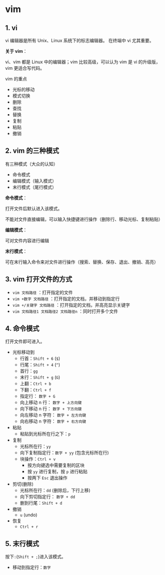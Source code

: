 # vim

## 1. vi

vi 编辑器是所有 Unix、Linux 系统下的标志编辑器。
在终端中 vi 尤其重要。

**关于 vim**：

vi、vim 都是 Linux 中的编辑器；vim 比较高级，可以认为 vim 是 vi 的升级版，vim 更适合写代码。

vim 的重点

* 光标的移动
* 模式切换
* 删除
* 查找
* 替换
* 复制
* 粘贴
* 撤销

## 2. vim 的三种模式

有三种模式（大众的认知）

* 命令模式
* 编辑模式（输入模式）
* 末行模式（尾行模式）

**命令模式**：

打开文件后默认进入该模式。

不能对文件直接编辑，可以输入快捷键进行操作（删除行、移动光标、复制粘贴）

**编辑模式**：

可对文件内容进行编辑

**末行模式**：

可在末行输入命令来对文件进行操作（搜索、替换、保存、退出、撤销、高亮）

## 3. vim 打开文件的方式

* `vim 文档路径` ：打开指定的文件
* `vim +数字 文档路径` ：打开指定的文档，并移动到指定行
* `vim +/关键字 文档路径` ：打开指定的文档，并高亮显示关键字
* `vim 文档路径1 文档路径2 文档路径n` ：同时打开多个文件

## 4. 命令模式

打开文件即可进入。

* 光标移动到
  * 行首：`Shift + 6` (`$`)
  * 行尾：`Shift + 4` (`^`)
  * 首行：`gg`
  * 末行：`Shift + g` (`G`)
  * 上翻：`Ctrl + b`
  * 下翻：`Ctrl + f`
  * 指定行： `数字 + G`
  * 向上移动 n 行： `数字 + 上方向键`
  * 向下移动 n 行： `数字 + 下方向键`
  * 向左移动 n 字符： `数字 + 左方向键`
  * 向右移动 n 字符： `数字 + 右方向键`
* 粘贴
  * 粘贴到光标所在行之下：`p`
* 复制
  * 光标所在行：`yy`
  * 向下复制指定行：`数字 + yy` (包含光标所在行)
  * 块操作：`Ctrl + v`
    * 按方向键选中需要复制的区块
    * 按 `yy` 进行复制，按 `p` 进行粘贴
    * 按两下 `Esc` 退出操作
* 剪切(删除)
  * 光标所在行：`dd` (删除后，下行上移)
  * 向下剪切指定行： `数字 + dd`
  * 删到行尾：`Shift + d`
* 撤销
  * `u` (undo)
* 恢复
  * `Ctrl + r`

## 5. 末行模式

按下`:`(`Shift + ;`)进入该模式。

* 移动到指定行：`数字`
